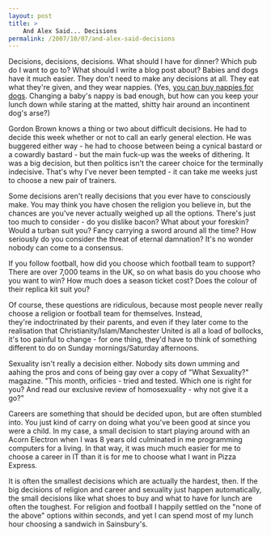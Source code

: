 ```yaml
---
layout: post
title: >
    And Alex Said... Decisions
permalink: /2007/10/07/and-alex-said-decisions
---
```

Decisions, decisions, decisions. What should I have for dinner? Which pub do I want to go to? What should I write a blog post about? Babies and dogs have it much easier. They don't need to make any decisions at all. They eat what they're given, and they wear nappies. (Yes, <a href="http://www.dog-nappy.co.uk/">you can buy nappies for dogs</a>. Changing a baby's nappy is bad enough, but how can you keep your lunch down while staring at the matted, shitty hair around an incontinent dog's arse?)

Gordon Brown knows a thing or two about difficult decisions. He had to decide this week whether or not to call an early general election. He was buggered either way - he had to choose between being a cynical bastard or a cowardly bastard - but the main fuck-up was the weeks of dithering. It was a big decision, but then politics isn't the career choice for the terminally indecisive. That's why I've never been tempted - it can take me weeks just to choose a new pair of trainers.

Some decisions aren't really decisions that you ever have to consciously make. You may think you have chosen the religion you believe in, but the chances are you've never actually weighed up all the options. There's just too much to consider - do you dislike bacon? What about your foreskin? Would a turban suit you? Fancy carrying a sword around all the time? How seriously do you consider the threat of eternal damnation? It's no wonder nobody can come to a consensus.

If you follow football, how did you choose which football team to support? There are over 7,000 teams in the UK, so on what basis do you choose who you want to win? How much does a season ticket cost? Does the colour of their replica kit suit you?

Of course, these questions are ridiculous, because most people never really choose a religion or football team for themselves. Instead, they're indoctrinated by their parents, and even if they later come to the realisation that Christianity/Islam/Manchester United is all a load of bollocks, it's too painful to change - for one thing, they'd have to think of something different to do on Sunday mornings/Saturday afternoons.

Sexuality isn't really a decision either. Nobody sits down umming and aahing the pros and cons of being gay over a copy of "What Sexuality?" magazine. "This month, orificies - tried and tested. Which one is right for you? And read our exclusive review of homosexuality - why not give it a go?"

Careers are something that should be decided upon, but are often stumbled into. You just kind of carry on doing what you've been good at since you were a child. In my case, a small decision to start playing around with an Acorn Electron when I was 8 years old culminated in me programming computers for a living. In that way, it was much much easier for me to choose a career in IT than it is for me to choose what I want in Pizza Express.

It is often the smallest decisions which are actually the hardest, then. If the big decisions of religion and career and sexuality just happen automatically, the small decisions like what shoes to buy and what to have for lunch are often the toughest. For religion and football I happily settled on the "none of the above" options within seconds, and yet I can spend most of my lunch hour choosing a sandwich in Sainsbury's.